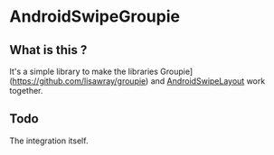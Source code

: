 # AndroidSwipeGroupie

## What is this ?

It's a simple library to make the libraries  Groupie](https://github.com/lisawray/groupie) and [AndroidSwipeLayout](https://github.com/daimajia/AndroidSwipeLayout) work  together. 

## Todo

The integration itself.

